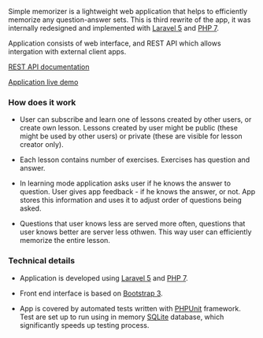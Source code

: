 Simple memorizer is a lightweight web application that helps to efficiently memorize any question-answer sets. This is third rewrite of the app, it was internally redesigned and implemented with [Laravel 5](https://laravel.com) and [PHP 7](http://php.net).

Application consists of web interface, and REST API which allows intergation with external client apps.

[REST API documentation](https://github.com/rtrzebinski/simple-memorizer-3/wiki/REST-API)

[Application live demo](http://peaceful-chamber-70920.herokuapp.com/home)

### How does it work

- User can subscribe and learn one of lessons created by other users, or create own lesson. Lessons created by user might be public (these might be used by other users) or private (these are visible for lesson creator only).

- Each lesson contains number of exercises. Exercises has question and answer.

- In learning mode application asks user if he knows the answer to question. User gives app feedback - if he knows the answer, or not. App stores this information and uses it to adjust order of questions being asked.

- Questions that user knows less are served more often, questions that user knows better are server less othwen. This way user can efficiently memorize the entire lesson.

### Technical details

- Application is developed using [Laravel 5](https://laravel.com) and [PHP 7](http://php.net).

- Front end interface is based on [Bootstrap 3](http://getbootstrap.com).

- App is covered by automated tests written with [PHPUnit](https://phpunit.de) framework. Test are set up to run using in memory [SQLite](sqlite) database, which significantly speeds up testing process.
